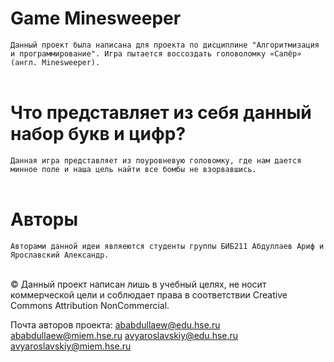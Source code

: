# Game Minesweeper 
`Данный проект была написана для проекта по дисциплине "Алгоритмизация и программирование". Игра пытается воссоздать головоломку «Сапёр» (англ. Minesweeper).
`<br><br>

# Что представляет из себя данный набор букв и цифр?
`Данная игра представляет из поуровневую головомку, где нам дается минное поле и наша цель найти все бомбы не взорвавшись.`<br><br>

# Авторы 
`Авторами данной идеи являеются студенты группы БИБ211 Абдуллаев Ариф и Ярославский Александр.`<br><br>

&copy; Данный проект написан лишь в учебный целях, не носит коммерческой цели и соблюдает права в соответствии Creative Commons Attribution NonCommercial. 

Почта авторов проекта: 
ababdullaew@edu.hse.ru ababdullaew@miem.hse.ru 
avyaroslavskiy@edu.hse.ru avyaroslavskiy@miem.hse.ru
